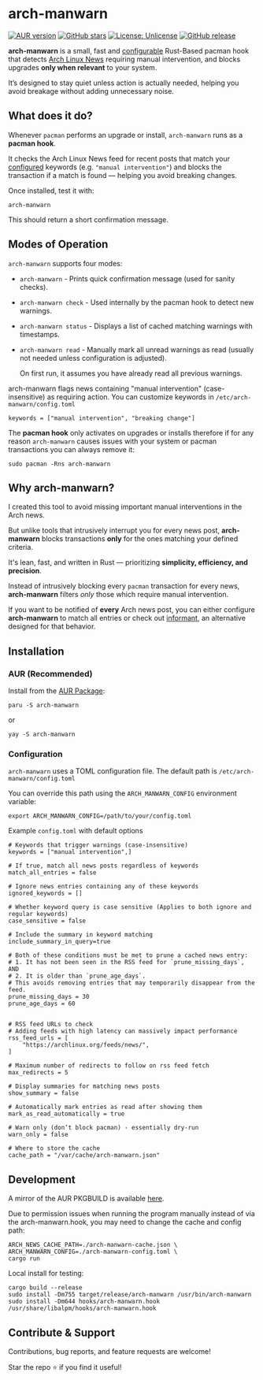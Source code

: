 # arch-manwarn

[![AUR version](https://img.shields.io/aur/version/arch-manwarn)](https://aur.archlinux.org/packages/arch-manwarn)
[![GitHub stars](https://img.shields.io/github/stars/NLion74/arch-manwarn?style=social)](https://github.com/NLion74/arch-manwarn/stargazers)
[![License: Unlicense](https://img.shields.io/badge/license-Unlicense-blue.svg)](https://unlicense.org/)
[![GitHub release](https://img.shields.io/github/v/release/NLion74/arch-manwarn)](https://github.com/NLion74/arch-manwarn/releases)

**arch-manwarn** is a small, fast and [configurable](#configuration) Rust-Based pacman hook that detects [Arch Linux News](https://archlinux.org/news) requiring manual intervention, and blocks upgrades **only when relevant** to your system.

It’s designed to stay quiet unless action is actually needed, helping you avoid breakage without adding unnecessary noise.

## What does it do?

Whenever `pacman` performs an upgrade or install, `arch-manwarn` runs as a **pacman hook**.

It checks the Arch Linux News feed for recent posts that match your [configured](#configuration) keywords (e.g. `"manual intervention"`) and blocks the transaction if a match is found — helping you avoid breaking changes.

Once installed, test it with:

```
arch-manwarn
```

This should return a short confirmation message.

## Modes of Operation

`arch-manwarn` supports four modes:

-   `arch-manwarn` - Prints quick confirmation message (used for sanity checks).
-   `arch-manwarn check` - Used internally by the pacman hook to detect new warnings.
-   `arch-manwarn status` - Displays a list of cached matching warnings with timestamps.
-   `arch-manwarn read` - Manually mark all unread warnings as read (usually not needed unless configuration is adjusted).

    On first run, it assumes you have already read all previous warnings.

arch-manwarn flags news containing "manual intervention" (case-insensitive) as requiring action.
You can customize keywords in `/etc/arch-manwarn/config.toml`

```
keywords = ["manual intervention", "breaking change"]
```

The **pacman hook** only activates on upgrades or installs therefore if for any reason `arch-manwarn` causes issues with your system or pacman transactions you can always remove it:

```
sudo pacman -Rns arch-manwarn
```

## Why arch-manwarn?

I created this tool to avoid missing important manual interventions in the Arch news.

But unlike tools that intrusively interrupt you for every news post, **arch-manwarn** blocks transactions **only** for the ones matching your defined criteria.

It's lean, fast, and written in Rust — prioritizing **simplicity, efficiency, and precision**.

Instead of intrusively blocking every `pacman` transaction for every news, **arch-manwarn** filters _only_ those which require manual intervention.

If you want to be notified of **every** Arch news post, you can either configure **arch-manwarn** to match all entries or check out [informant](https://github.com/bradford-smith94/informant), an alternative designed for that behavior.

## Installation

### AUR (Recommended)

Install from the [AUR Package](https://aur.archlinux.org/packages/arch-manwarn):

```
paru -S arch-manwarn
```

or

```
yay -S arch-manwarn
```

### Configuration

`arch-manwarn` uses a TOML configuration file. The default path is
`/etc/arch-manwarn/config.toml`

You can override this path using the `ARCH_MANWARN_CONFIG` environment variable:

```
export ARCH_MANWARN_CONFIG=/path/to/your/config.toml
```

Example `config.toml` with default options

```
# Keywords that trigger warnings (case-insensitive)
keywords = ["manual intervention",]

# If true, match all news posts regardless of keywords
match_all_entries = false

# Ignore news entries containing any of these keywords
ignored_keywords = []

# Whether keyword query is case sensitive (Applies to both ignore and regular keywords)
case_sensitive = false

# Include the summary in keyword matching
include_summary_in_query=true

# Both of these conditions must be met to prune a cached news entry:
# 1. It has not been seen in the RSS feed for `prune_missing_days`, AND
# 2. It is older than `prune_age_days`.
# This avoids removing entries that may temporarily disappear from the feed.
prune_missing_days = 30
prune_age_days = 60


# RSS feed URLs to check
# Adding feeds with high latency can massively impact performance
rss_feed_urls = [
    "https://archlinux.org/feeds/news/",
]

# Maximum number of redirects to follow on rss feed fetch
max_redirects = 5

# Display summaries for matching news posts
show_summary = false

# Automatically mark entries as read after showing them
mark_as_read_automatically = true

# Warn only (don’t block pacman) - essentially dry-run
warn_only = false

# Where to store the cache
cache_path = "/var/cache/arch-manwarn.json"
```

## Development

A mirror of the AUR PKGBUILD is available [here](https://github.com/NLion74/arch-manwarn-aur).

Due to permission issues when running the program manually instead of via the arch-manwarn.hook, you may need to change the cache and config path:

```
ARCH_NEWS_CACHE_PATH=./arch-manwarn-cache.json \
ARCH_MANWARN_CONFIG=./arch-manwarn-config.toml \
cargo run
```

Local install for testing:

```
cargo build --release
sudo install -Dm755 target/release/arch-manwarn /usr/bin/arch-manwarn
sudo install -Dm644 hooks/arch-manwarn.hook /usr/share/libalpm/hooks/arch-manwarn.hook
```

## Contribute & Support

Contributions, bug reports, and feature requests are welcome!

Star the repo ⭐ if you find it useful!

